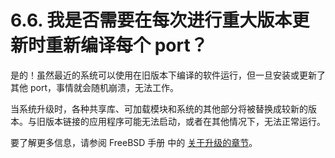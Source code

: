 # 6.6. 我是否需要在每次进行重大版本更新时重新编译每个 port？

是的！虽然最近的系统可以使用在旧版本下编译的软件运行，但一旦安装或更新了其他 port，事情就会随机崩溃，无法工作。

当系统升级时，各种共享库、可加载模块和系统的其他部分将被替换成较新的版本。与旧版本链接的应用程序可能无法启动，或者在其他情况下，无法正常运行。

要了解更多信息，请参阅 FreeBSD 手册 中的 [关于升级的章节](https://docs.freebsd.org/en/books/handbook/#freebsdupdate-upgrade)。
